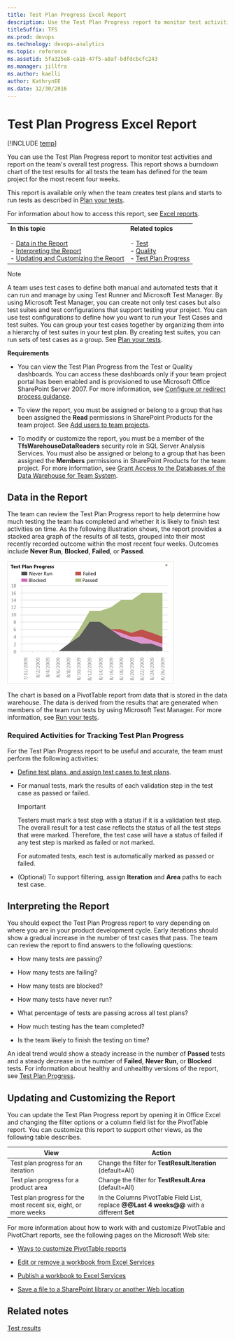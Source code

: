 ```yaml
---
title: Test Plan Progress Excel Report  
description: Use the Test Plan Progress report to monitor test activities and report on the team's overall test progress.
titleSuffix: TFS
ms.prod: devops
ms.technology: devops-analytics
ms.topic: reference
ms.assetid: 5fa325e8-ca16-47f5-a8af-bdfdcbcfc243
ms.manager: jillfra
ms.author: kaelli
author: KathrynEE
ms.date: 12/30/2016
---
```


# Test Plan Progress Excel Report
[!INCLUDE [temp](../_shared/tfs-sharepoint-version.md)]

You can use the Test Plan Progress report to monitor test activities and report on the team's overall test progress. This report shows a burndown chart of the test results for all tests the team has defined for the team project for the most recent four weeks.  
  
 This report is available only when the team creates test plans and starts to run tests as described in [Plan your tests](../../test/create-test-cases.md).  
  
 For information about how to access this report, see [Excel reports](excel-reports.md).  
  
|||  
|-|-|  
|**In this topic**<br /><br /> -   [Data in the Report](#Data)<br />-   [Interpreting the Report](#Interpreting)<br />-   [Updating and Customizing the Report](#Updating)|**Related topics**<br /><br /> -   [Test](../sharepoint-dashboards/test-dashboard-agile-cmmi.md)<br />-   [Quality](../sharepoint-dashboards/quality-dashboard-agile-cmmi.md)<br />-   [Test Plan Progress](../sql-reports/test-plan-progress-report.md)|  
  
> [!NOTE]
>  A team uses test cases to define both manual and automated tests that it can run and manage by using Test Runner and Microsoft Test Manager. By using Microsoft Test Manager, you can create not only test cases but also test suites and test configurations that support testing your project. You can use test configurations to define how you want to run your Test Cases and test suites. You can group your test cases together by organizing them into a hierarchy of test suites in your test plan. By creating test suites, you can run sets of test cases as a group. See [Plan your tests](../../test/create-test-cases.md).  
  
 **Requirements**  
  
-   You can view the Test Plan Progress from the Test or Quality dashboards. You can access these dashboards only if your team project portal has been enabled and is provisioned to use Microsoft Office SharePoint Server 2007. For more information, see [Configure or redirect process guidance](../sharepoint-dashboards/configure-or-redirect-process-guidance.md).  
  
-   To view the report, you must be assigned or belong to a group that has been assigned the **Read** permissions in SharePoint Products for the team project. See [Add users to team projects](../../organizations/security/add-users-team-project.md).  
  
-   To modify or customize the report, you must be a member of the **TfsWarehouseDataReaders** security role in SQL Server Analysis Services. You must also be assigned or belong to a group that has been assigned the **Members** permissions in SharePoint Products for the team project. For more information, see [Grant Access to the Databases of the Data Warehouse for Team System](../admin/grant-permissions-to-reports.md).  
  
##  <a name="Data"></a> Data in the Report  
 The team can review the Test Plan Progress report to help determine how much testing the team has completed and whether it is likely to finish test activities on time. As the following illustration shows, the report provides a stacked area graph of the results of all tests, grouped into their most recently recorded outcome within the most recent four weeks. Outcomes include **Never Run**, **Blocked**, **Failed**, or **Passed**.  
  
 ![Test Plan Progress Excel Report](_img/procguid_agiletest.png "ProcGuid_AgileTest")  
  
 The chart is based on a PivotTable report from data that is stored in the data warehouse. The data is derived from the results that are generated when members of the team run tests by using Microsoft Test Manager. For more information, see [Run your tests](../../test/run-manual-tests.md).  
  
### Required Activities for Tracking Test Plan Progress  
 For the Test Plan Progress report to be useful and accurate, the team must perform the following activities:  
  
-   [Define test plans, and assign test cases to test plans](../../test/create-test-cases.md).  
  
-   For manual tests, mark the results of each validation step in the test case as passed or failed.  
  
    > [!IMPORTANT]
    >  Testers must mark a test step with a status if it is a validation test step. The overall result for a test case reflects the status of all the test steps that were marked. Therefore, the test case will have a status of failed if any test step is marked as failed or not marked.  
  
     For automated tests, each test is automatically marked as passed or failed.  
  
-   (Optional) To support filtering, assign **Iteration** and **Area** paths to each test case.  
  
##  <a name="Interpreting"></a> Interpreting the Report  
 You should expect the Test Plan Progress report to vary depending on where you are in your product development cycle. Early iterations should show a gradual increase in the number of test cases that pass. The team can review the report to find answers to the following questions:  
  
-   How many tests are passing?  
  
-   How many tests are failing?  
  
-   How many tests are blocked?  
  
-   How many tests have never run?  
  
-   What percentage of tests are passing across all test plans?  
  
-   How much testing has the team completed?  
  
-   Is the team likely to finish the testing on time?  
  
 An ideal trend would show a steady increase in the number of **Passed** tests and a steady decrease in the number of **Failed**, **Never Run**, or **Blocked** tests. For information about healthy and unhealthy versions of the report, see [Test Plan Progress](../sql-reports/test-plan-progress-report.md).  
  
##  <a name="Updating"></a> Updating and Customizing the Report  
 You can update the Test Plan Progress report by opening it in Office Excel and changing the filter options or a column field list for the PivotTable report. You can customize this report to support other views, as the following table describes.  
  
|View|Action|  
|----------|------------|  
|Test plan progress for an iteration|Change the filter for **TestResult.Iteration** (default=All)|  
|Test plan progress for a product area|Change the filter for **TestResult.Area** (default=All)|  
|Test plan progress for the most recent six, eight, or more weeks|In the Columns PivotTable Field List, replace **@@Last 4 weeks@@** with a different **Set**|  
  
 For more information about how to work with and customize PivotTable and PivotChart reports, see the following pages on the Microsoft Web site:  
  
-   [Ways to customize PivotTable reports](http://go.microsoft.com/fwlink/?LinkId=165722)  
  
-   [Edit or remove a workbook from Excel Services](http://go.microsoft.com/fwlink/?LinkId=165723)  
  
-   [Publish a workbook to Excel Services](http://go.microsoft.com/fwlink/?LinkId=165724)  
  
-   [Save a file to a SharePoint library or another Web location](http://go.microsoft.com/fwlink/?LinkId=165725)  
  
## Related notes
 [Test results](https://msdn.microsoft.com/library/ms244708)
